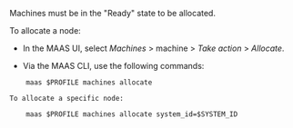 Machines must be in the "Ready" state to be allocated.

To allocate a node:

* In the MAAS UI, select *Machines* > machine > *Take action* > *Allocate*. 

* Via the MAAS CLI, use the following commands:

```nohighlight
    maas $PROFILE machines allocate
```
    
    To allocate a specific node:
    
```nohighlight
    maas $PROFILE machines allocate system_id=$SYSTEM_ID
```